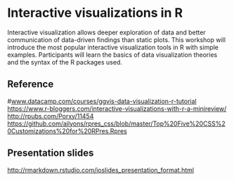 # Interactive visualizations in R

Interactive visualization allows deeper exploration of data and better communication of data-driven findings than static plots. This workshop will introduce the most popular interactive visualization tools in R with simple examples. Participants will learn the basics of data visualization theories and the syntax of the R packages used.

## Reference
#www.datacamp.com/courses/ggvis-data-visualization-r-tutorial
https://www.r-bloggers.com/interactive-visualizations-with-r-a-minireview/
http://rpubs.com/Porxy/11454
https://github.com/ajlyons/rpres_css/blob/master/Top%20Five%20CSS%20Customizations%20for%20RPres.Rpres

## Presentation slides

http://rmarkdown.rstudio.com/ioslides_presentation_format.html
